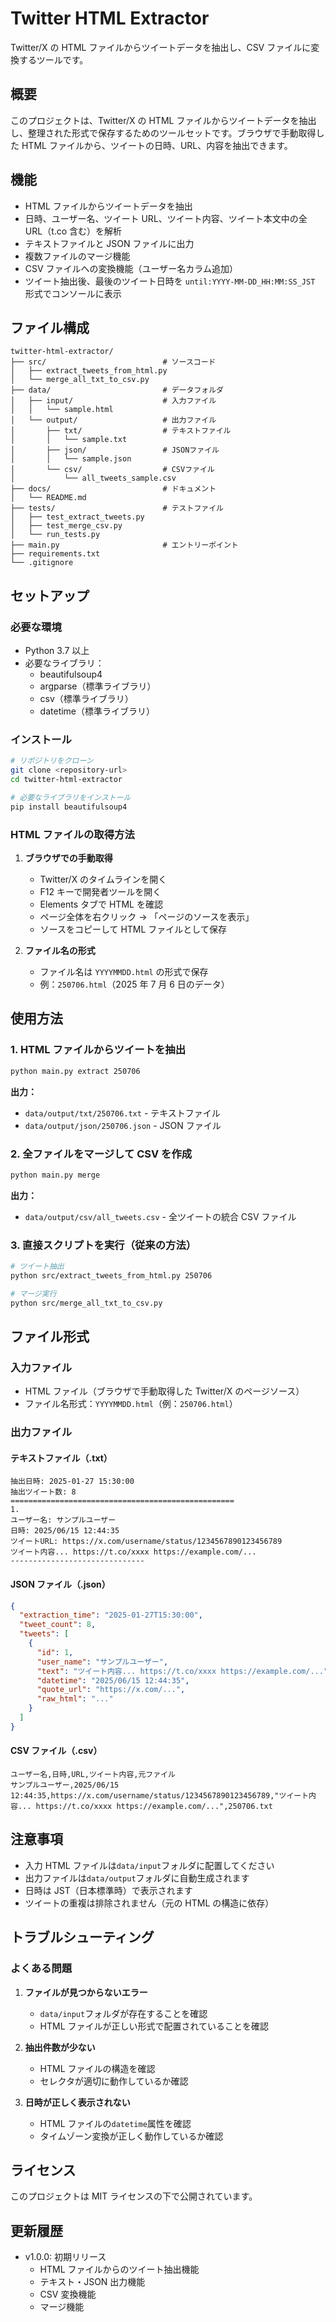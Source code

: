 # Twitter HTML Extractor

Twitter/X の HTML ファイルからツイートデータを抽出し、CSV ファイルに変換するツールです。

## 概要

このプロジェクトは、Twitter/X の HTML ファイルからツイートデータを抽出し、整理された形式で保存するためのツールセットです。ブラウザで手動取得した HTML ファイルから、ツイートの日時、URL、内容を抽出できます。

## 機能

- HTML ファイルからツイートデータを抽出
- 日時、ユーザー名、ツイート URL、ツイート内容、ツイート本文中の全 URL（t.co 含む）を解析
- テキストファイルと JSON ファイルに出力
- 複数ファイルのマージ機能
- CSV ファイルへの変換機能（ユーザー名カラム追加）
- ツイート抽出後、最後のツイート日時を `until:YYYY-MM-DD_HH:MM:SS_JST` 形式でコンソールに表示

## ファイル構成

```
twitter-html-extractor/
├── src/                          # ソースコード
│   ├── extract_tweets_from_html.py
│   └── merge_all_txt_to_csv.py
├── data/                         # データフォルダ
│   ├── input/                    # 入力ファイル
│   │   └── sample.html
│   └── output/                   # 出力ファイル
│       ├── txt/                  # テキストファイル
│       │   └── sample.txt
│       ├── json/                 # JSONファイル
│       │   └── sample.json
│       └── csv/                  # CSVファイル
│           └── all_tweets_sample.csv
├── docs/                         # ドキュメント
│   └── README.md
├── tests/                        # テストファイル
│   ├── test_extract_tweets.py
│   ├── test_merge_csv.py
│   └── run_tests.py
├── main.py                       # エントリーポイント
├── requirements.txt
└── .gitignore
```

## セットアップ

### 必要な環境

- Python 3.7 以上
- 必要なライブラリ：
  - beautifulsoup4
  - argparse（標準ライブラリ）
  - csv（標準ライブラリ）
  - datetime（標準ライブラリ）

### インストール

```bash
# リポジトリをクローン
git clone <repository-url>
cd twitter-html-extractor

# 必要なライブラリをインストール
pip install beautifulsoup4
```

### HTML ファイルの取得方法

1. **ブラウザでの手動取得**

   - Twitter/X のタイムラインを開く
   - F12 キーで開発者ツールを開く
   - Elements タブで HTML を確認
   - ページ全体を右クリック → 「ページのソースを表示」
   - ソースをコピーして HTML ファイルとして保存

2. **ファイル名の形式**
   - ファイル名は `YYYYMMDD.html` の形式で保存
   - 例：`250706.html`（2025 年 7 月 6 日のデータ）

## 使用方法

### 1. HTML ファイルからツイートを抽出

```bash
python main.py extract 250706
```

**出力：**

- `data/output/txt/250706.txt` - テキストファイル
- `data/output/json/250706.json` - JSON ファイル

### 2. 全ファイルをマージして CSV を作成

```bash
python main.py merge
```

**出力：**

- `data/output/csv/all_tweets.csv` - 全ツイートの統合 CSV ファイル

### 3. 直接スクリプトを実行（従来の方法）

```bash
# ツイート抽出
python src/extract_tweets_from_html.py 250706

# マージ実行
python src/merge_all_txt_to_csv.py
```

## ファイル形式

### 入力ファイル

- HTML ファイル（ブラウザで手動取得した Twitter/X のページソース）
- ファイル名形式：`YYYYMMDD.html`（例：`250706.html`）

### 出力ファイル

#### テキストファイル（.txt）

```
抽出日時: 2025-01-27 15:30:00
抽出ツイート数: 8
==================================================
1.
ユーザー名: サンプルユーザー
日時: 2025/06/15 12:44:35
ツイートURL: https://x.com/username/status/1234567890123456789
ツイート内容... https://t.co/xxxx https://example.com/...
------------------------------
```

#### JSON ファイル（.json）

```json
{
  "extraction_time": "2025-01-27T15:30:00",
  "tweet_count": 8,
  "tweets": [
    {
      "id": 1,
      "user_name": "サンプルユーザー",
      "text": "ツイート内容... https://t.co/xxxx https://example.com/...",
      "datetime": "2025/06/15 12:44:35",
      "quote_url": "https://x.com/...",
      "raw_html": "..."
    }
  ]
}
```

#### CSV ファイル（.csv）

```csv
ユーザー名,日時,URL,ツイート内容,元ファイル
サンプルユーザー,2025/06/15 12:44:35,https://x.com/username/status/1234567890123456789,"ツイート内容... https://t.co/xxxx https://example.com/...",250706.txt
```

## 注意事項

- 入力 HTML ファイルは`data/input`フォルダに配置してください
- 出力ファイルは`data/output`フォルダに自動生成されます
- 日時は JST（日本標準時）で表示されます
- ツイートの重複は排除されません（元の HTML の構造に依存）

## トラブルシューティング

### よくある問題

1. **ファイルが見つからないエラー**

   - `data/input`フォルダが存在することを確認
   - HTML ファイルが正しい形式で配置されていることを確認

2. **抽出件数が少ない**

   - HTML ファイルの構造を確認
   - セレクタが適切に動作しているか確認

3. **日時が正しく表示されない**
   - HTML ファイルの`datetime`属性を確認
   - タイムゾーン変換が正しく動作しているか確認

## ライセンス

このプロジェクトは MIT ライセンスの下で公開されています。

## 更新履歴

- v1.0.0: 初期リリース
  - HTML ファイルからのツイート抽出機能
  - テキスト・JSON 出力機能
  - CSV 変換機能
  - マージ機能
